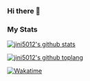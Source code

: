### Hi there 👋

### My Stats
[![jini5012's github stats](https://github-readme-stats.vercel.app/api?username=jini5012&show_icons=true&theme=merko)](https://github.com/jini5012)

[![jini5012's github toplang](https://github-readme-stats-mocha-zeta.vercel.app/api/top-langs/?username=jini5012&show_icons=true&theme=merko&layout=compact)](https://github.com/jini5012)

[![Wakatime](https://github-readme-stats.vercel.app/api/wakatime?username=jini5012)](https://github.com/jini5012)
</div>

<!--
**coya-coya/coya-coya** is a ✨ _special_ ✨ repository because its `README.md` (this file) appears on your GitHub profile.

Here are some ideas to get you started:

- 🔭 I’m currently working on ...
- 🌱 I’m currently learning ...
- 👯 I’m looking to collaborate on ...
- 🤔 I’m looking for help with ...
- 💬 Ask me about ...
- 📫 How to reach me: ...
- 😄 Pronouns: ...
- ⚡ Fun fact: ...
-->
